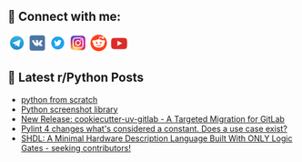 ## 🔎 Connect with me:
[<img src="https://github.com/bullbesh/bullbesh/blob/main/images/Telegram.png" width="32" height="32" />](https://t.me/bullbesh)
[<img src="https://github.com/bullbesh/bullbesh/blob/main/images/VK.png" width="32" height="32" />](https://vk.com/bullbesh)
[<img src="https://github.com/bullbesh/bullbesh/blob/main/images/Twitter.png" width="32" height="32" />](https://twitter.com/bullbesh1)
[<img src="https://github.com/bullbesh/bullbesh/blob/main/images/Instagram.png" width="32" height="32" />](https://www.instagram.com/bullbesh)
[<img src="https://github.com/bullbesh/bullbesh/blob/main/images/Reddit.png" width="32" height="32" />](https://www.reddit.com/user/bullbesh)
[<img src="https://github.com/bullbesh/bullbesh/blob/main/images/YouTube.png" width="32" height="32" />](https://www.youtube.com/channel/UCtfjRs6uzgq5mfm8S06WTcg)

## 📕 Latest r/Python Posts
<!-- BLOG-POST-LIST:START -->
- [python from scratch](https://www.reddit.com/r/Python/comments/1ojad13/python_from_scratch/)
- [Python screenshot library](https://www.reddit.com/r/Python/comments/1oj8uxy/python_screenshot_library/)
- [New Release: cookiecutter-uv-gitlab - A Targeted Migration for GitLab](https://www.reddit.com/r/Python/comments/1oj8s6y/new_release_cookiecutteruvgitlab_a_targeted/)
- [Pylint 4 changes what&#39;s considered a constant. Does a use case exist?](https://www.reddit.com/r/Python/comments/1oj4mcr/pylint_4_changes_whats_considered_a_constant_does/)
- [SHDL: A Minimal Hardware Description Language Built With ONLY Logic Gates - seeking contributors!](https://www.reddit.com/r/Python/comments/1oj420o/shdl_a_minimal_hardware_description_language/)
<!-- BLOG-POST-LIST:END -->

